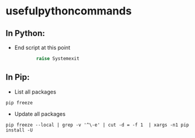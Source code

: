# usefulpythoncommands
## In Python:
* End script at this point
        
    ```python        
            raise Systemexit
    ``` 

## In Pip:
* List all packages

```CLI
pip freeze
```
* Update all packages
```CLI
pip freeze --local | grep -v '^\-e' | cut -d = -f 1  | xargs -n1 pip install -U
```
